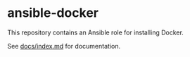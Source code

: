 # ansible-docker

This repository contains an Ansible role for installing Docker.

See [docs/index.md](docs/index.md) for documentation.
